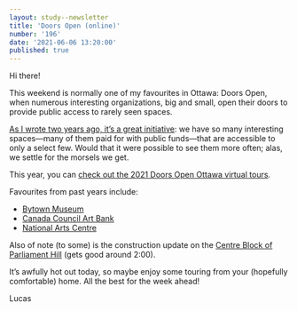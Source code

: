 ```yaml
---
layout: study--newsletter
title: 'Doors Open (online)'
number: '196'
date: '2021-06-06 13:20:00'
published: true
---
```


Hi there!

This weekend is normally one of my favourites in Ottawa: Doors Open, when numerous interesting organizations, big and small, open their doors to provide public access to rarely seen spaces.

[As I wrote two years ago, it’s a great initiative](https://lucascherkewski.com/hit-and-miss/91-doors-open/): we have so many interesting spaces—many of them paid for with public funds—that are accessible to only a select few. Would that it were possible to see them more often; alas, we settle for the morsels we get.

This year, you can [check out the 2021 Doors Open Ottawa virtual tours](https://app06.ottawa.ca/cgi-bin/doors/2021.pl?lang=en).

Favourites from past years include:

- [Bytown Museum](https://bytownmuseum.com/virtual-tour/)
- [Canada Council Art Bank](https://www.youtube.com/watch?v=1PO6VFerXLY)
- [National Arts Centre](https://www.youtube.com/watch?v=c0ouoqejDE4)

Also of note (to some) is the construction update on the [Centre Block of Parliament Hill](https://www.youtube.com/watch?v=QpPkF933hZE) (gets good around 2:00).

It’s awfully hot out today, so maybe enjoy some touring from your (hopefully comfortable) home. All the best for the week ahead!

Lucas